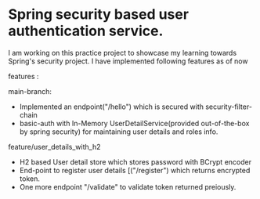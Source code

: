 # Spring security based user authentication service.

I am working on this practice project to showcase my learning towards Spring's security project. I have implemented following features as of now

features : 

main-branch: 
- Implemented an endpoint("/hello") which is secured with security-filter-chain
- basic-auth with In-Memory UserDetailService(provided out-of-the-box by spring security) for maintaining user details and roles info.

feature/user_details_with_h2
- H2 based User detail store which stores password with BCrypt encoder
- End-point to register user details [("/register") which returns encrypted token.
- One more endpoint "/validate" to validate token returned preiously.
  
